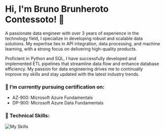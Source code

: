 # Hi, I'm Bruno Brunheroto Contessoto! 👋

<p align="left">A passionate data engineer with over 3 years of experience in the technology field, I specialize in developing robust and scalable data solutions. My expertise lies in API integration, data processing, and machine learning, with a strong focus on delivering high-quality products.</p>
  
<p align="left">Proficient in Python and SQL, I have successfully developed and implemented ETL pipelines that streamline data flow and enhance database efficiency. My passion for data engineering drives me to continually improve my skills and stay updated with the latest industry trends.</p>

<h3> 🌱 I’m currently pursuing certification on: </h3>

- AZ-900: Microsoft Azure Fundamentals
- DP-900: Microsoft Azure Data Fundamentals

<h3>💼 Technical Skills: </h3>

![My Skills](https://simpleskill.icons.workers.dev/svg?i=python,mysql,postgresql,databricks,apachespark&perline=10)
